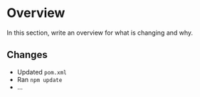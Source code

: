 # Overview

In this section, write an overview for what is changing and why.

## Changes

- Updated `pom.xml`
- Ran `npm update`
- ...
